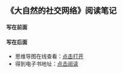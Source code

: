 ## 《大自然的社交网络》阅读笔记

#### 写在前面


#### 写在后面
- 思维导图在线查看：[点击打开](/attachment/52.《大自然的社交网络》.svg)
- 得到电子书地址：[点击阅读]()
